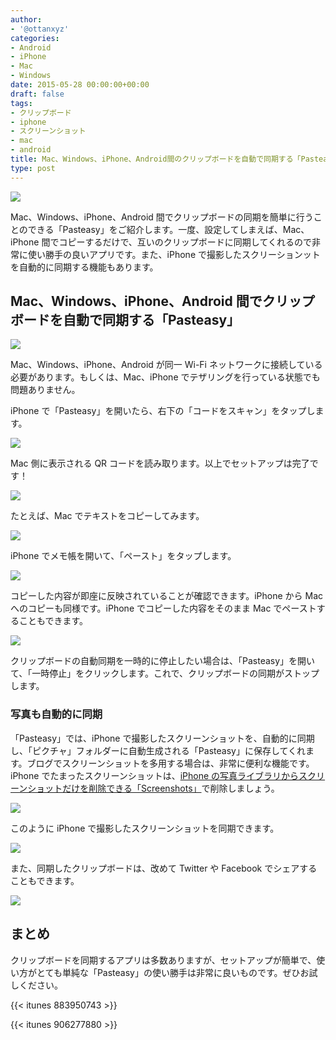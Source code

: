 ```yaml
---
author:
- '@ottanxyz'
categories:
- Android
- iPhone
- Mac
- Windows
date: 2015-05-28 00:00:00+00:00
draft: false
tags:
- クリップボード
- iphone
- スクリーンショット
- mac
- android
title: Mac、Windows、iPhone、Android間のクリップボードを自動で同期する「Pasteasy」
type: post
---
```


![](150528-5567a65ecf3e6.jpg)

Mac、Windows、iPhone、Android 間でクリップボードの同期を簡単に行うことのできる「Pasteasy」をご紹介します。一度、設定してしまえば、Mac、iPhone 間でコピーするだけで、互いのクリップボードに同期してくれるので非常に使い勝手の良いアプリです。また、iPhone で撮影したスクリーションットを自動的に同期する機能もあります。

## Mac、Windows、iPhone、Android 間でクリップボードを自動で同期する「Pasteasy」

![](150528-5567a6610ab75.png)

Mac、Windows、iPhone、Android が同一 Wi-Fi ネットワークに接続している必要があります。もしくは、Mac、iPhone でテザリングを行っている状態でも問題ありません。

iPhone で「Pasteasy」を開いたら、右下の「コードをスキャン」をタップします。

![](150528-5567a66626cf4.png)

Mac 側に表示される QR コードを読み取ります。以上でセットアップは完了です！

![](150528-5567a66ea9344.png)

たとえば、Mac でテキストをコピーしてみます。

![](150528-5567a6732a448.png)

iPhone でメモ帳を開いて、「ペースト」をタップします。

![](150528-5567a67ff2bef.png)

コピーした内容が即座に反映されていることが確認できます。iPhone から Mac へのコピーも同様です。iPhone でコピーした内容をそのまま Mac でペーストすることもできます。

![](150528-5567abc25358b.png)

クリップボードの自動同期を一時的に停止したい場合は、「Pasteasy」を開いて、「一時停止」をクリックします。これで、クリップボードの同期がストップします。

### 写真も自動的に同期

「Pasteasy」では、iPhone で撮影したスクリーンショットを、自動的に同期し、「ピクチャ」フォルダーに自動生成される「Pasteasy」に保存してくれます。ブログでスクリーンショットを多用する場合は、非常に便利な機能です。iPhone でたまったスクリーンショットは、[iPhone の写真ライブラリからスクリーンショットだけを削除できる「Screenshots」](/posts/2015/04/iphone-screenshots-delete-1011/)で削除しましょう。

![](150528-5567a6863ed5a.png)

このように iPhone で撮影したスクリーンショットを同期できます。

![](150528-5567a68ba8906.png)

また、同期したクリップボードは、改めて Twitter や Facebook でシェアすることもできます。

![](150528-5567a691a5e51.png)

## まとめ

クリップボードを同期するアプリは多数ありますが、セットアップが簡単で、使い方がとても単純な「Pasteasy」の使い勝手は非常に良いものです。ぜひお試しください。

{{< itunes 883950743 >}}

{{< itunes 906277880 >}}
